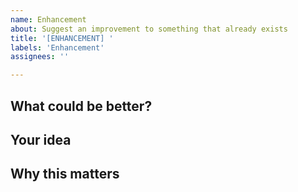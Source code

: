 ```yaml
---
name: Enhancement
about: Suggest an improvement to something that already exists
title: '[ENHANCEMENT] '
labels: 'Enhancement'
assignees: ''

---
```


## What could be better?
<!-- What existing feature needs improvement? -->

## Your idea
<!-- How would you make it better? -->

## Why this matters
<!-- What would this improvement enable or fix? -->